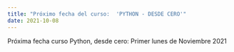 ```yaml
---
title: "Próximo fecha del curso:  'PYTHON - DESDE CERO'"
date: 2021-10-08
---
```



Próxima fecha curso Python, desde cero:  Primer lunes de Noviembre 2021
